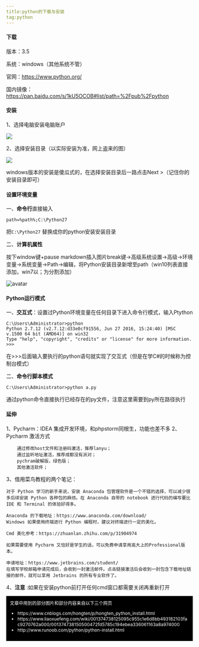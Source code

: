 ```yaml
---
title:python的下载与安装
tag:python
---
```


#### 下载

版本：3.5

系统：windows（其他系统不管）

官网：https://www.python.org/

国内镜像：https://pan.baidu.com/s/1kU5OCOB#list/path=%2Fpub%2Fpython

#### 安装

1、选择电脑安装电脑账户

![](https://images.cnblogs.com/cnblogs_com/hongten/498466/o_hongten_python_install_1.png)

2、选择安装目录（以实际安装为准，网上盗来的图）

![](https://images.cnblogs.com/cnblogs_com/hongten/498466/o_hongten_python_install_2.png)

windows版本的安装是傻瓜式的，在选择安装目录后一路点击Next >（记住你的安装目录即可）

#### 设置环境变量
一、**命令行**直接输入 

```
path=%path%;C:\Python27
```

把`C:\Python27` 替换成你的python安装安装目录

二、**计算机属性**

按下window键+pause markdown插入图片break键->高级系统设置->高级->环境变量->系统变量->Path->编辑，将Python安装目录新增至path（win10列表直接添加，win7以；为分割添加）

![avatar](http://www.runoob.com/wp-content/uploads/2013/11/201209201707594792.png)

#### Python运行模式
一、**交互式**：设置过Python环境变量在任何目录下进入命令行模式，输入Ptython
``` 
C:\Users\Administrator>python
Python 2.7.12 (v2.7.12:d33e0cf91556, Jun 27 2016, 15:24:40) [MSC v.1500 64 bit (AMD64)] on win32
Type "help", "copyright", "credits" or "license" for more information.
>>>
```
在>>>后面输入要执行的python语句就实现了交互式（但是在学C#的时候称为控制台模式）

二、**命令行脚本模式**

```
C:\Users\Administrator>python a.py
```

通过python命令直接执行已经存在的py文件，注意这里需要到py所在路径执行

#### 延伸
1、Pycharm：IDEA 集成开发环境，和phpstorm同根生，功能也差不多
2、Pycharm 激活方式
```
	通过修改host文件和注册码激活，推荐lanyu；
	通过监听地址激活，推荐成都没有派对；
	pychram破解版，绿色版；
	其他激活软件；
```
3、借用菜鸟教程的两个笔记：
```
对于 Python 学习的新手来说，安装 Anaconda 包管理软件是一个不错的选择，可以减少很多后续安装 Python 各种包的麻烦。在 Anaconda 自带的 notebook 进行代码的编写要比 IDE 和 Terminal 的体验好得多。

Anaconda 的下载地址：https://www.anaconda.com/download/
Windows 如果使用终端进行 Python 编程时，建议对终端进行一定的美化。

Cmd 美化参考：https://zhuanlan.zhihu.com/p/31904974

```
```
如果需要使用 Pycharm 又恰好是学生的话，可以免费申请享用高大上的Professional版本。

申请地址：https://www.jetbrains.com/student/
在填写学校邮箱申请完成后，会收到一封激活邮件。点击链接激活后会收到一封包含下载地址链接的邮件，就可以享用 Jetbrains 的所有专业软件了。
```
4、<b>注意</b> :如果在安装python前打开任何cmd窗口都需要关闭再重新打开

<span style="padding:10px;display:block;color:white;background:black;font-size:12px">
文章中用到的部分图片和部分内容来自以下三个网页<ul><li>https://www.cnblogs.com/hongten/p/hongten_python_install.html</li><li>https://www.liaoxuefeng.com/wiki/001374738125095c955c1e6d8bb493182103fac9270762a000/001374738150500472fd5785c194ebea336061163a8a974000</li><li>http://www.runoob.com/python/python-install.html</li></ul></span>





